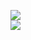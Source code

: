 [![](https://img.shields.io/badge/Made%20With-Github%20Spray-lightgrey.svg?style=for-the-badge&logo=github)](https://github.com/Annihil/github-spray#9059)  
[![](https://i.imgur.com/2DrTn0Z.gif)](https://github.com/Annihil/github-spray)